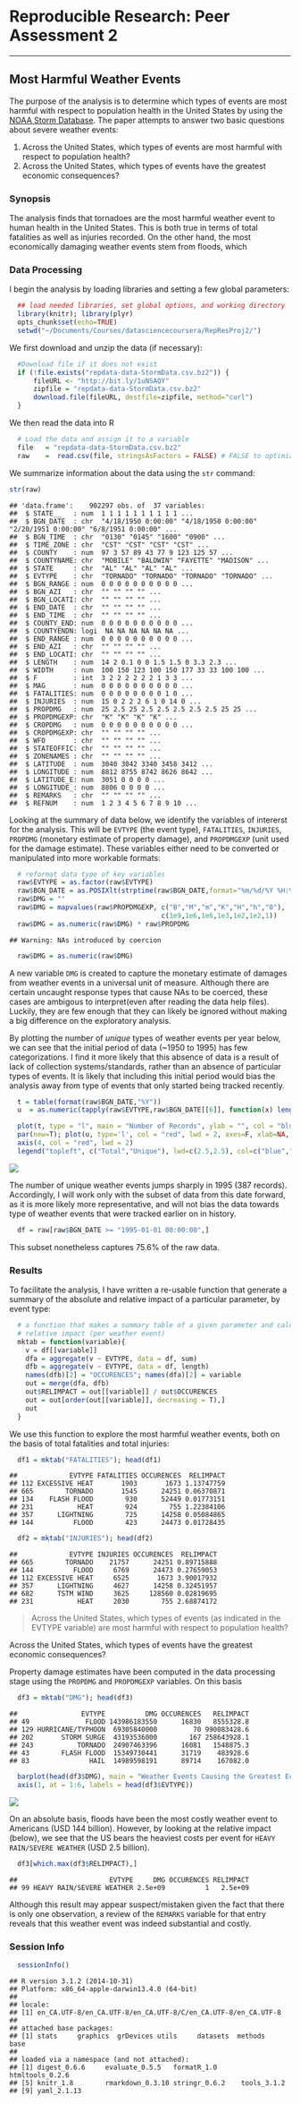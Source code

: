 # Reproducible Research: Peer Assessment 2
******************************
## Most Harmful Weather Events

The purpose of the analysis is to determine which types of events are most harmful with respect to population health in the United States by using the [NOAA Storm Database](http://www.ncdc.noaa.gov/stormevents/). The paper attempts to answer two basic questions about severe weather events:

1. Across the United States, which types of events are most harmful with respect to population health?
2. Across the United States, which types of events have the greatest economic consequences?

### Synopsis

The analysis finds that tornadoes are the most harmful weather event to human health in the United States. This is both true in terms of total fatalities as well as injuries recorded. On the other hand, the most economically damaging weather events stem from floods, which 


### Data Processing
I begin the analysis by loading libraries and setting a few global parameters:


```r
  ## load needed libraries, set global options, and working directory
  library(knitr); library(plyr)
  opts_chunk$set(echo=TRUE)       
  setwd("~/Documents/Courses/datasciencecoursera/RepResProj2/")
```

We first download and unzip the data (if necessary):

```r
  #Download file if it does not exist
  if (!file.exists("repdata-data-StormData.csv.bz2")) {
      fileURL <- "http://bit.ly/1uNSAQY"
      zipfile = "repdata-data-StormData.csv.bz2"
      download.file(fileURL, destfile=zipfile, method="curl")
  }
```

We then read the data into R

```r
  # Load the data and assign it to a variable
  file   = "repdata-data-StormData.csv.bz2"
  raw    =  read.csv(file, stringsAsFactors = FALSE) # FALSE to optimize read speed
```

We summarize information about the data using the `str` command:


```r
str(raw)
```

```
## 'data.frame':	902297 obs. of  37 variables:
##  $ STATE__   : num  1 1 1 1 1 1 1 1 1 1 ...
##  $ BGN_DATE  : chr  "4/18/1950 0:00:00" "4/18/1950 0:00:00" "2/20/1951 0:00:00" "6/8/1951 0:00:00" ...
##  $ BGN_TIME  : chr  "0130" "0145" "1600" "0900" ...
##  $ TIME_ZONE : chr  "CST" "CST" "CST" "CST" ...
##  $ COUNTY    : num  97 3 57 89 43 77 9 123 125 57 ...
##  $ COUNTYNAME: chr  "MOBILE" "BALDWIN" "FAYETTE" "MADISON" ...
##  $ STATE     : chr  "AL" "AL" "AL" "AL" ...
##  $ EVTYPE    : chr  "TORNADO" "TORNADO" "TORNADO" "TORNADO" ...
##  $ BGN_RANGE : num  0 0 0 0 0 0 0 0 0 0 ...
##  $ BGN_AZI   : chr  "" "" "" "" ...
##  $ BGN_LOCATI: chr  "" "" "" "" ...
##  $ END_DATE  : chr  "" "" "" "" ...
##  $ END_TIME  : chr  "" "" "" "" ...
##  $ COUNTY_END: num  0 0 0 0 0 0 0 0 0 0 ...
##  $ COUNTYENDN: logi  NA NA NA NA NA NA ...
##  $ END_RANGE : num  0 0 0 0 0 0 0 0 0 0 ...
##  $ END_AZI   : chr  "" "" "" "" ...
##  $ END_LOCATI: chr  "" "" "" "" ...
##  $ LENGTH    : num  14 2 0.1 0 0 1.5 1.5 0 3.3 2.3 ...
##  $ WIDTH     : num  100 150 123 100 150 177 33 33 100 100 ...
##  $ F         : int  3 2 2 2 2 2 2 1 3 3 ...
##  $ MAG       : num  0 0 0 0 0 0 0 0 0 0 ...
##  $ FATALITIES: num  0 0 0 0 0 0 0 0 1 0 ...
##  $ INJURIES  : num  15 0 2 2 2 6 1 0 14 0 ...
##  $ PROPDMG   : num  25 2.5 25 2.5 2.5 2.5 2.5 2.5 25 25 ...
##  $ PROPDMGEXP: chr  "K" "K" "K" "K" ...
##  $ CROPDMG   : num  0 0 0 0 0 0 0 0 0 0 ...
##  $ CROPDMGEXP: chr  "" "" "" "" ...
##  $ WFO       : chr  "" "" "" "" ...
##  $ STATEOFFIC: chr  "" "" "" "" ...
##  $ ZONENAMES : chr  "" "" "" "" ...
##  $ LATITUDE  : num  3040 3042 3340 3458 3412 ...
##  $ LONGITUDE : num  8812 8755 8742 8626 8642 ...
##  $ LATITUDE_E: num  3051 0 0 0 0 ...
##  $ LONGITUDE_: num  8806 0 0 0 0 ...
##  $ REMARKS   : chr  "" "" "" "" ...
##  $ REFNUM    : num  1 2 3 4 5 6 7 8 9 10 ...
```

Looking at the summary of data below, we identify the variables of intererst for the analysis. This will be `EVTYPE` (the event type), `FATALITIES`, `INJURIES`, `PROPDMG` (monetary estimate of property damage), and `PROPDMGEXP` (unit used for the damage estimate). These variables either need to be converted or manipulated into more workable formats:


```r
  # reformat data type of key variables
  raw$EVTYPE = as.factor(raw$EVTYPE)
  raw$BGN_DATE = as.POSIXlt(strptime(raw$BGN_DATE,format="%m/%d/%Y %H:%M:%S"))
  raw$DMG = ""
  raw$DMG = mapvalues(raw$PROPDMGEXP, c("B","M","m","K","H","h","0"),
                                      c(1e9,1e6,1e6,1e3,1e2,1e2,1))
  raw$DMG = as.numeric(raw$DMG) * raw$PROPDMG
```

```
## Warning: NAs introduced by coercion
```

```r
  raw$DMG = as.numeric(raw$DMG)
```

A new variable `DMG` is created to capture the monetary estimate of damages from weather events in a universal unit of measure. Although there are certain uncaught response types that cause NAs to be coerced, these cases are ambigous to interpret(even after reading the data help files). Luckily, they are few enough that they can likely be ignored without making a big difference on the exploratory analysis. 

By plotting the number of *unique* types of weather events per year below, we can see that the initial period of data (~1950 to 1995) has few categorizations. I find it more likely that this absence of data is a result of lack of collection systems/standards, rather than an absence of particular types of events. It is likely that including this initial period would bias the analysis away from type of events that only started being tracked recently.


```r
  t = table(format(raw$BGN_DATE,"%Y"))
  u  = as.numeric(tapply(raw$EVTYPE,raw$BGN_DATE[[6]], function(x) length(unique(x))))

  plot(t, type = "l", main = "Number of Records", ylab = "", col = "blue")
  par(new=T); plot(u, type='l', col = "red", lwd = 2, axes=F, xlab=NA, ylab=NA)
  axis(4, col = "red", lwd = 2)
  legend("topleft", c("Total","Unique"), lwd=c(2.5,2.5), col=c("blue","red"))
```

![](RepResProj2_files/figure-html/chunkExpl6-1.png) 

The number of unique weather events jumps sharply in 1995 (387 records). Accordingly, I will work only with the subset of data from this date forward, as it is more likely more representative, and will not bias the data towards type of weather events that were tracked earlier on in history.


```r
  df = raw[raw$BGN_DATE >= "1995-01-01 00:00:00",]
```
This subset nonetheless captures 75.6% of the raw data.

### Results
To facilitate the analysis, I have written a re-usable function that generate a summary of the absolute and relative impact of a particular parameter, by event type:


```r
  # a function that makes a summary table of a given parameter and calculates
  # relative impact (per weather event)
  mktab = function(variable){
    v = df[[variable]]
    dfa = aggregate(v ~ EVTYPE, data = df, sum)
    dfb = aggregate(v ~ EVTYPE, data = df, length)
    names(dfb)[2] = "OCCURENCES"; names(dfa)[2] = variable
    out = merge(dfa, dfb)
    out$RELIMPACT = out[[variable]] / out$OCCURENCES
    out = out[order(out[[variable]], decreasing = T),]
    out
  }
```

We use this function to explore the most harmful weather events, both on the basis of total fatalities and total injuries:


```r
  df1 = mktab("FATALITIES"); head(df1)
```

```
##             EVTYPE FATALITIES OCCURENCES  RELIMPACT
## 112 EXCESSIVE HEAT       1903       1673 1.13747759
## 665        TORNADO       1545      24251 0.06370871
## 134    FLASH FLOOD        930      52449 0.01773151
## 231           HEAT        924        755 1.22384106
## 357      LIGHTNING        725      14258 0.05084865
## 144          FLOOD        423      24473 0.01728435
```


```r
  df2 = mktab("INJURIES"); head(df2)
```

```
##             EVTYPE INJURIES OCCURENCES  RELIMPACT
## 665        TORNADO    21757      24251 0.89715888
## 144          FLOOD     6769      24473 0.27659053
## 112 EXCESSIVE HEAT     6525       1673 3.90017932
## 357      LIGHTNING     4627      14258 0.32451957
## 682      TSTM WIND     3625     128560 0.02819695
## 231           HEAT     2030        755 2.68874172
```

> Across the United States, which types of events (as indicated in the EVTYPE variable) are most harmful with respect to population health?

Across the United States, which types of events have the greatest economic consequences?

Property damage estimates have been computed in the data processing stage using the `PROPDMG` and `PROPDMGEXP` variables. On this basis


```r
  df3 = mktab("DMG"); head(df3)
```

```
##                EVTYPE          DMG OCCURENCES   RELIMPACT
## 49              FLOOD 143986183550      16830   8555328.8
## 129 HURRICANE/TYPHOON  69305840000         70 990083428.6
## 202       STORM SURGE  43193536000        167 258643928.1
## 243           TORNADO  24907463396      16081   1548875.3
## 43        FLASH FLOOD  15349730441      31719    483928.6
## 83               HAIL  14989598191      89714    167082.0
```

```r
  barplot(head(df3$DMG), main = "Weather Events Causing the Greatest Economic Damage, 1995-2011")
  axis(1, at = 1:6, labels = head(df3$EVTYPE))
```

![](RepResProj2_files/figure-html/chunkExpl7-1.png) 

On an absolute basis, floods have been the most costly weather event to Americans (USD 144 billion). However, by looking at the relative impact (below), we see that the US bears the heaviest costs per event for `HEAVY RAIN/SEVERE WEATHER` (USD 2.5 billion).


```r
  df3[which.max(df3$RELIMPACT),]
```

```
##                       EVTYPE     DMG OCCURENCES RELIMPACT
## 99 HEAVY RAIN/SEVERE WEATHER 2.5e+09          1   2.5e+09
```

Although this result may appear suspect/mistaken given the fact that there is only one observation, a review of the `REMARKS` variable for that entry reveals that this weather event was indeed substantial and costly.

### Session Info


```r
  sessionInfo()
```

```
## R version 3.1.2 (2014-10-31)
## Platform: x86_64-apple-darwin13.4.0 (64-bit)
## 
## locale:
## [1] en_CA.UTF-8/en_CA.UTF-8/en_CA.UTF-8/C/en_CA.UTF-8/en_CA.UTF-8
## 
## attached base packages:
## [1] stats     graphics  grDevices utils     datasets  methods   base     
## 
## loaded via a namespace (and not attached):
## [1] digest_0.6.6     evaluate_0.5.5   formatR_1.0      htmltools_0.2.6 
## [5] knitr_1.8        rmarkdown_0.3.10 stringr_0.6.2    tools_3.1.2     
## [9] yaml_2.1.13
```

